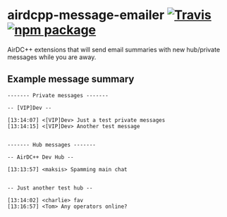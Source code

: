 # airdcpp-message-emailer [![Travis][build-badge]][build] [![npm package][npm-badge]][npm]

AirDC++ extensions that will send email summaries with new hub/private messages while you are away.

## Example message summary

```
------- Private messages -------

-- [VIP]Dev --

[13:14:07] <[VIP]Dev> Just a test private messages
[13:14:15] <[VIP]Dev> Another test message


------- Hub messages -------

-- AirDC++ Dev Hub --

[13:13:57] <maksis> Spamming main chat


-- Just another test hub --

[13:14:02] <charlie> fav
[13:16:57] <Tom> Any operators online?
```


[build-badge]: https://img.shields.io/travis/maksis/airdcpp-message-emailer/master.svg?style=flat-square
[build]: https://travis-ci.org/maksis/airdcpp-message-emailer

[npm-badge]: https://img.shields.io/npm/v/airdcpp-message-emailer.svg?style=flat-square
[npm]: https://www.npmjs.org/package/airdcpp-message-emailer
